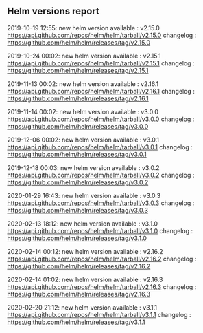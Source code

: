 ## Helm versions report

2019-10-19 12:55: new helm version available : v2.15.0 https://api.github.com/repos/helm/helm/tarball/v2.15.0 changelog : https://github.com/helm/helm/releases/tag/v2.15.0

2019-10-24 00:02: new helm version available : v2.15.1 https://api.github.com/repos/helm/helm/tarball/v2.15.1 changelog : https://github.com/helm/helm/releases/tag/v2.15.1

2019-11-13 00:02: new helm version available : v2.16.1 https://api.github.com/repos/helm/helm/tarball/v2.16.1 changelog : https://github.com/helm/helm/releases/tag/v2.16.1

2019-11-14 00:02: new helm version available : v3.0.0 https://api.github.com/repos/helm/helm/tarball/v3.0.0 changelog : https://github.com/helm/helm/releases/tag/v3.0.0

2019-12-06 00:02: new helm version available : v3.0.1 https://api.github.com/repos/helm/helm/tarball/v3.0.1 changelog : https://github.com/helm/helm/releases/tag/v3.0.1

2019-12-18 00:03: new helm version available : v3.0.2 https://api.github.com/repos/helm/helm/tarball/v3.0.2 changelog : https://github.com/helm/helm/releases/tag/v3.0.2

2020-01-29 16:43: new helm version available : v3.0.3 https://api.github.com/repos/helm/helm/tarball/v3.0.3 changelog : https://github.com/helm/helm/releases/tag/v3.0.3

2020-02-13 18:12: new helm version available : v3.1.0 https://api.github.com/repos/helm/helm/tarball/v3.1.0 changelog : https://github.com/helm/helm/releases/tag/v3.1.0

2020-02-14 00:12: new helm version available : v2.16.2 https://api.github.com/repos/helm/helm/tarball/v2.16.2 changelog : https://github.com/helm/helm/releases/tag/v2.16.2

2020-02-14 01:02: new helm version available : v2.16.3 https://api.github.com/repos/helm/helm/tarball/v2.16.3 changelog : https://github.com/helm/helm/releases/tag/v2.16.3

2020-02-20 21:12: new helm version available : v3.1.1 https://api.github.com/repos/helm/helm/tarball/v3.1.1 changelog : https://github.com/helm/helm/releases/tag/v3.1.1

